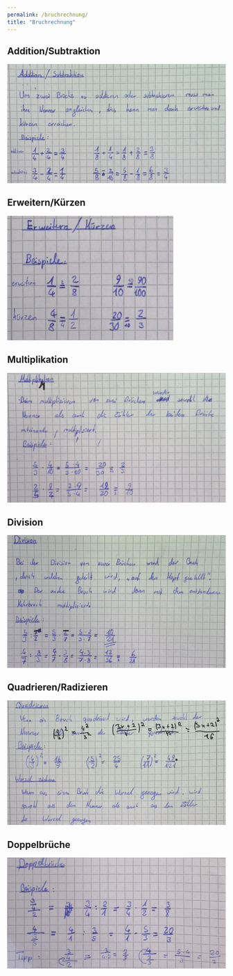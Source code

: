 ```yaml
---
permalink: /bruchrechnung/
title: "Bruchrechnung"
---
```


## Addition/Subtraktion

![](attachments/2022-06-20-22-21-29.png)

## Erweitern/Kürzen

![](attachments/2022-06-20-22-22-04.png)

## Multiplikation

![](attachments/2022-06-20-22-22-35.png)

## Division

![](attachments/2022-06-20-22-23-07.png)

## Quadrieren/Radizieren

![](attachments/2022-06-20-22-23-33.png)

## Doppelbrüche

![](attachments/2022-06-20-22-23-50.png)